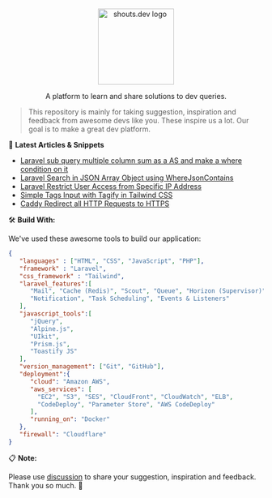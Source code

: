 <p align="center">
  <br>
  <a href="https://shouts.dev">
    <img src="https://shouts.dev/img/logo.png" alt="shouts.dev logo" width="150"/>
  </a>
</p>

<p align="center">
A platform to learn and share solutions to dev queries.
</p>

> This repository is mainly for taking suggestion, inspiration and feedback from awesome devs like you. These inspire us a lot. Our goal is to make a great dev platform.

:page_with_curl: **Latest Articles & Snippets**
<!-- BLOG-POST-LIST:START -->
- [Laravel sub query multiple column sum as a AS and make a where condition on it](https://shouts.dev/articles/laravel-sub-query-multiple-column-sum-as-a-as-and-make-a-where-condition-on-it)
- [Laravel Search in JSON Array Object using WhereJsonContains](https://shouts.dev/articles/laravel-search-in-json-array-object-with-wherejsoncontains)
- [Laravel Restrict User Access from Specific IP Address](https://shouts.dev/articles/laravel-restrict-user-access-from-specific-ip-address)
- [Simple Tags Input with Tagify in Tailwind CSS](https://shouts.dev/articles/simple-tags-input-with-tagify-in-tailwind-css)
- [Caddy Redirect all HTTP Requests to HTTPS](https://shouts.dev/articles/caddy-redirect-all-http-requests-to-https)
<!-- BLOG-POST-LIST:END -->

🛠️ **Build With:**

We've used these awesome tools to build our application:

```json
{
   "languages" : ["HTML", "CSS", "JavaScript", "PHP"],
   "framework" : "Laravel",
   "css_framework" : "Tailwind",
   "laravel_features":[
      "Mail", "Cache (Redis)", "Scout", "Queue", "Horizon (Supervisor)",
      "Notification", "Task Scheduling", "Events & Listeners"
   ],
   "javascript_tools":[
      "jQuery",
      "Alpine.js",
      "UIkit",
      "Prism.js",
      "Toastify JS"
   ],
   "version_management": ["Git", "GitHub"],
   "deployment":{
      "cloud": "Amazon AWS",
      "aws_services": [
        "EC2", "S3", "SES", "CloudFront", "CloudWatch", "ELB",
        "CodeDeploy", "Parameter Store", "AWS CodeDeploy"
      ],
      "running_on": "Docker"
   },
   "firewall": "Cloudflare"
}
```

:clipboard: **Note:**

Please use [discussion](https://github.com/mdobydullah/shouts.dev/discussions/new) to share your suggestion, inspiration and feedback. Thank you so much. :sparkling_heart:
